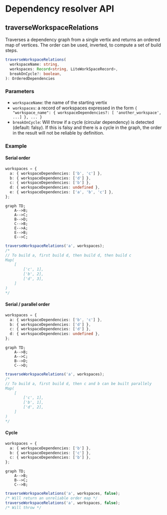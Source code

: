 # Dependency resolver API

## traverseWorkspaceRelations

Traverses a dependency graph from a single vertix and returns an ordered map of
vertices. The order can be used, inverted, to compute a set of build steps.

```ts
traverseWorkspaceRelations(
  workspaceName: string,
  workspaces: Record<string, LiteWorkSpaceRecord>,
  breakOnCycle?: boolean,
): OrderedDependencies
```

### Parameters

- `workspaceName`: the name of the starting vertix
- `workspaces`: a record of workspaces expressed in the form
  `{ "workspace_name": { workspaceDependencies?: [ 'another_workspace', ...] }, ... }`
- `breakOnCycle`: Will throw if a cycle (circular dependency) is detected
  (default: falsy). If this is falsy and there is a cycle in the graph, the
  order in the result will not be reliable by definition.

### Example

#### Serial order

```ts
workspaces = {
  a: { workspaceDependencies: ['b', 'c'] },
  b: { workspaceDependencies: ['d'] },
  c: { workspaceDependencies: ['b'] },
  d: { workspaceDependencies: undefined },
  e: { workspaceDependencies: ['a', 'b', 'c'] },
};
```

```mermaid
graph TD;
    A-->B;
    A-->C;
    B-->D;
    C-->B;
    E-->A;
    E-->B;
    E-->C;
```

```ts
traverseWorkspaceRelations('a', workspaces);
/*
// To build a, first build d, then build d, then build c
Map(
    [
        ['c', 1],
        ['b', 2],
        ['d', 3],
    ]
)
*/
```

#### Serial / parallel order

```ts
workspaces = {
  a: { workspaceDependencies: ['b', 'c'] },
  b: { workspaceDependencies: ['d'] },
  c: { workspaceDependencies: ['d'] },
  d: { workspaceDependencies: undefined },
};
```

```mermaid
graph TD;
    A-->B;
    A-->C;
    B-->D;
    C-->D;
```

```ts
traverseWorkspaceRelations('a', workspaces);
/*
// To build a, first build d, then c and b can be built parallely
Map(
    [
        ['c', 1],
        ['b', 1],
        ['d', 2],
    ]
)
*/
```

#### Cycle

```ts
workspaces = {
  a: { workspaceDependencies: ['b'] },
  b: { workspaceDependencies: ['c'] },
  c: { workspaceDependencies: ['b'] },
};
```

```mermaid
graph TD;
    A-->B;
    B-->C;
    C-->B;
```

```ts
traverseWorkspaceRelations('a', workspaces, false);
/* Will return an unreliable order map */
traverseWorkspaceRelations('a', workspaces, false);
/* Will throw */
```
